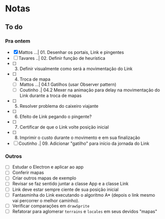 # Notas

## To do

### Pra ontem

- [x] Mattos ...| 01. Desenhar os portais, Link e pingentes
- [ ] Tavares ..| 02. Definir função de heurística
- [ ] 3. Definir visualmente como será a movimentação do Link
- [ ] 4. Troca de mapa
  - [ ] Mattos ...| 04.1 Gatilhos (usar Observer pattern)
  - [ ] Coutinho .| 04.2 Mexer na animação para delay na movimentação do Link durante a troca de mapas
- [ ] 5. Resolver problema do caixeiro viajante
- [ ] 6. Efeito de Link pegando o pingente?
- [ ] 7. Certificar de que o Link volte posição inicial
- [ ] 8. Imprimir o custo durante o movimento e em sua finalização
- [ ] Coutinho .| 09. Adicionar "gatilho" para início da jornada do Link

### Outros

- [ ] Estudar o Electron e aplicar ao app
- [ ] Conferir mapas
- [ ] Criar outros mapas de exemplo
- [ ] Revisar se faz sentido juntar a classe App e a classe Link
- [ ] Link deve estar sempre ciente de sua posição inicial
- [ ] Fantasminha do Link executando o algoritmo A\* (depois o link mesmo vai percorrer o melhor caminho).
- [ ] Verificar comparações em `drawSprite`
- [ ] Refatorar para aglomerar `terrains` e `locales` em seus devidos "mapas"
